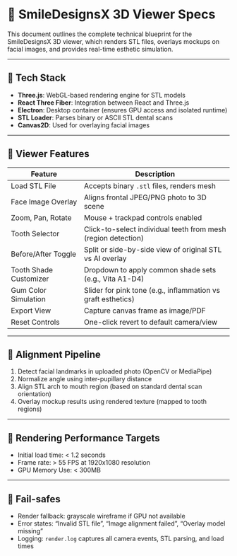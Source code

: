 
# 🦷 SmileDesignsX 3D Viewer Specs

This document outlines the complete technical blueprint for the SmileDesignsX 3D viewer, which renders STL files, overlays mockups on facial images, and provides real-time esthetic simulation.

---

## 🧱 Tech Stack

- **Three.js**: WebGL-based rendering engine for STL models
- **React Three Fiber**: Integration between React and Three.js
- **Electron**: Desktop container (ensures GPU access and isolated runtime)
- **STL Loader**: Parses binary or ASCII STL dental scans
- **Canvas2D**: Used for overlaying facial images

---

## 🧰 Viewer Features

| Feature                    | Description |
|----------------------------|-------------|
| Load STL File              | Accepts binary `.stl` files, renders mesh |
| Face Image Overlay         | Aligns frontal JPEG/PNG photo to 3D scene |
| Zoom, Pan, Rotate          | Mouse + trackpad controls enabled |
| Tooth Selector             | Click-to-select individual teeth from mesh (region detection) |
| Before/After Toggle        | Split or side-by-side view of original STL vs AI overlay |
| Tooth Shade Customizer     | Dropdown to apply common shade sets (e.g., Vita A1-D4) |
| Gum Color Simulation       | Slider for pink tone (e.g., inflammation vs graft esthetics) |
| Export View                | Capture canvas frame as image/PDF |
| Reset Controls             | One-click revert to default camera/view |

---

## 🧠 Alignment Pipeline

1. Detect facial landmarks in uploaded photo (OpenCV or MediaPipe)
2. Normalize angle using inter-pupillary distance
3. Align STL arch to mouth region (based on standard dental scan orientation)
4. Overlay mockup results using rendered texture (mapped to tooth regions)

---

## 🧪 Rendering Performance Targets

- Initial load time: < 1.2 seconds
- Frame rate: > 55 FPS at 1920x1080 resolution
- GPU Memory Use: < 300MB

---

## 🧯 Fail-safes

- Render fallback: grayscale wireframe if GPU not available
- Error states: “Invalid STL file”, “Image alignment failed”, “Overlay model missing”
- Logging: `render.log` captures all camera events, STL parsing, and load times

